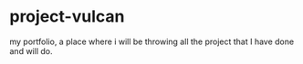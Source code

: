 # project-vulcan
 my portfolio, a place where i will be throwing all the project that I have done and will do.
